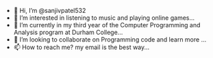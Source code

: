 - 👋 Hi, I’m @sanjivpatel532
- 👀 I’m interested in listening to music and playing online games...
- 🌱 I’m currently in my third year of the Computer Programming and Analysis program at Durham College...
- 💞️ I’m looking to collaborate on Programming code and learn more ...
- 📫 How to reach me? my email is the best way...

<!---
sanjivpatel532/sanjivpatel532 is a ✨ special ✨ repository because its `README.md` (this file) appears on your GitHub profile.
You can click the Preview link to take a look at your changes.
--->
